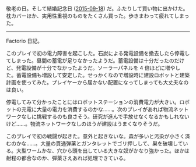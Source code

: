 敬老の日。そして結婚記念日 ([2015-09-18][]) だ。ふたりして買い物に出かけた。枕カバーほか、実用性重視のものをたくさん買った。歩きまわって疲れてしまった。

-----

Factorio 日記。

このプレイで初の電力障害を起こした。石炭による発電設備を撤去したら停電してしまった。昼間の蓄電が足りなかったようだ。蓄電設備は十分だったのだけど、発電設備が十分でなかったようだ。ソーラーパネルを 4 倍ほどに増やした。蓄電設備も増設して安定した。せっかくなので増設時に建設ロボットと建築計画を使ってみた。プレイヤーから届かない配置になってしまっても大丈夫なのは良い。

停電してみて分かったことにはロボットステーションの消費電力が大きい。ロボットの充電に大量の電力を消費するのかな……。次のプレイがあれば物流ネットワークなしに挑戦するのも良さそう。研究が進んで手放せなくなるかもしれないけど……。物流ネットワークなしのほうが建設はうまくなりそうだ。

このプレイで初の戦闘が起きた。意外と起きないな。森が多いと汚染が小さく済むのかな……。大量の貫通弾薬とガンタレットでゴリ押しして、巣を破壊している。大型ワームかな、穴から頭を出している大きな奴がかなり強かった。ほかは射程の都合なのか、弾薬さえあれば処理できている。

[2015-09-18]: https://blog.bouzuya.net/2015/09/18/
